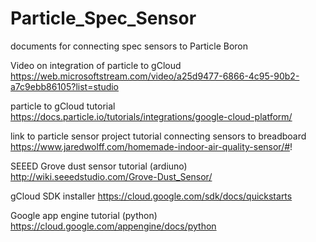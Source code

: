 # Particle_Spec_Sensor
documents for connecting spec sensors to Particle Boron

Video on integration of particle to gCloud 
  https://web.microsoftstream.com/video/a25d9477-6866-4c95-90b2-a7c9ebb86105?list=studio

particle to gCloud tutorial 
 https://docs.particle.io/tutorials/integrations/google-cloud-platform/

link to particle sensor project tutorial connecting sensors to breadboard
https://www.jaredwolff.com/homemade-indoor-air-quality-sensor/#!

SEEED Grove dust sensor tutorial (ardiuno)
http://wiki.seeedstudio.com/Grove-Dust_Sensor/

gCloud SDK installer
https://cloud.google.com/sdk/docs/quickstarts

Google app engine tutorial (python)
https://cloud.google.com/appengine/docs/python
